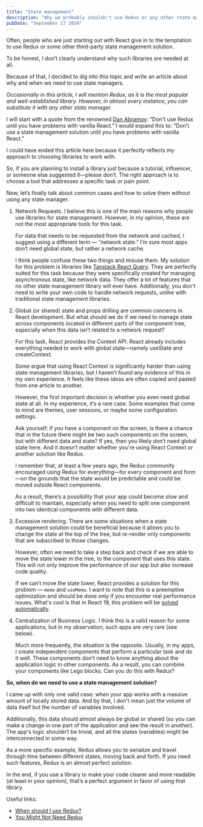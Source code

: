 ```yaml
---
title: "State management"
description: "Why we probably shouldn't use Redux or any other state management library"
pubDate: "September 17 2024"
---
```


Often, people who are just starting out with React give in to the temptation to use Redux or some other third-party state management solution.

To be honest, I don’t clearly understand why such libraries are needed at all.

Because of that, I decided to dig into this topic and write an article about why and when we need to use state managers.

_Occasionally in this article, I will mention Redux, as it is the most popular and well-established library. However, in almost every instance, you can substitute it with any other state manager._

I will start with a quote from the renowned [Dan Abramov](https://overreacted.io/): “Don't use Redux until you have problems with vanilla React.”
I would expand this to: “Don't use a state management solution until you have problems with vanilla React.”

I could have ended this article here because it perfectly reflects my approach to choosing libraries to work with.

So, if you are planning to install a library just because a tutorial, influencer, or someone else suggested it—please don’t.
The right approach is to choose a tool that addresses a specific task or pain point.

Now, let’s finally talk about common cases and how to solve them without using any state manager.

1. Network Requests. I believe this is one of the main reasons why people use libraries for state management. However, in my opinion, these are not the most appropriate tools for this task.

   For data that needs to be requested from the network and cached, I suggest using a different term — “network state.” I’m sure most apps don’t need global state, but rather a network cache.

   I think people confuse these two things and misuse them.
   My solution for this problem is libraries like [Tanstack React Query](https://tanstack.com/query/latest). They are perfectly suited for this task because they were specifically created for managing asynchronous state, like network data. They offer a lot of features that no other state management library will ever have. Additionally, you don't need to write your own code to handle network requests, unlike with traditional state management libraries.

2. Global (or shared) state and props drilling are common concerns in React development. But what should we do if we need to manage state across components located in different parts of the component tree, especially when this data isn’t related to a network request?

   For this task, React provides the Context API. React already includes everything needed to work with global state—namely useState and createContext.

   Some argue that using React Context is significantly harder than using state management libraries, but I haven’t found any evidence of this in my own experience. It feels like these ideas are often copied and pasted from one article to another.

   However, the first important decision is whether you even need global state at all. In my experience, it’s a rare case. Some examples that come to mind are themes, user sessions, or maybe some configuration settings.

   Ask yourself: if you have a component on the screen, is there a chance that in the future there might be two such components on the screen, but with different data and state? If yes, then you likely don’t need global state here. And it doesn’t matter whether you're using React Context or another solution like Redux.

   I remember that, at least a few years ago, the Redux community encouraged using Redux for everything—for every component and form—on the grounds that the state would be predictable and could be moved outside React components.

   As a result, there’s a possibility that your app could become slow and difficult to maintain, especially when you need to split one component into two identical components with different data.

3. Excessive rendering. There are some situations when a state management solution could be beneficial because it allows you to change the state at the top of the tree, but re-render only components that are subscribed to those changes.

   However, often we need to take a step back and check if we are able to move the state lower in the tree, to the component that uses this state. This will not only improve the performance of our app but also increase code quality.

   If we can’t move the state lower, React provides a solution for this problem — `memo` and `useMemo`.
   I want to note that this is a preemptive optimization and should be done only if you encounter real performance issues. What's cool is that in React 19, this problem will be [solved automatically](https://react.dev/learn/react-compiler).

4. Centralization of Business Logic. I think this is a valid reason for some applications, but in my observation, such apps are very rare (see below).

   Much more frequently, the situation is the opposite. Usually, in my apps, I create independent components that perform a particular task and do it well. These components don’t need to know anything about the application logic in other components. As a result, you can combine your components like Lego blocks. Can you do this with Redux?

**So, when do we need to use a state management solution?**

I came up with only one valid case: when your app works with a massive amount of locally stored data. And by that, I don't mean just the volume of data itself but the number of variables involved.

Additionally, this data should almost always be global or shared (so you can make a change in one part of the application and see the result in another). The app's logic shouldn’t be trivial, and all the states (variables) might be interconnected in some way.

As a more specific example, Redux allows you to serialize and travel through time between different states, moving back and forth. If you need such features, Redux is an almost perfect solution.

In the end, if you use a library to make your code clearer and more readable (at least in your opinion), that’s a perfect argument in favor of using that library.

Useful links:

- [When should I use Redux?](https://redux.js.org/faq/general#when-should-i-use-redux)
- [You Might Not Need Redux](https://medium.com/@dan_abramov/you-might-not-need-redux-be46360cf367)
